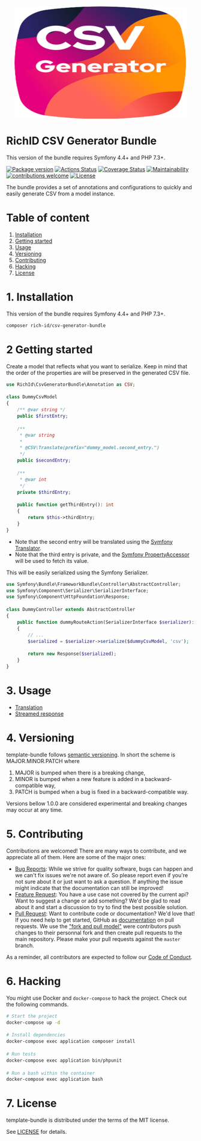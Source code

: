 <p align="center">
  <img width="460" height="300" src=".github/csv-generator-bundle.svg">
</p>

RichID CSV Generator Bundle
=======================================

This version of the bundle requires Symfony 4.4+ and PHP 7.3+.

[![Package version](https://img.shields.io/packagist/v/rich-id/csv-generator-bundle)](https://packagist.org/packages/rich-id/csv-generator-bundle)
[![Actions Status](https://github.com/rich-id/csv-generator-bundle/workflows/Tests/badge.svg)](https://github.com/t/rich-id/csv-generator-bundle/actions)
[![Coverage Status](https://coveralls.io/repos/github/rich-id/csv-generator-bundle/badge.svg?branch=master)](https://coveralls.io/github/rich-id/csv-generator-bundle?branch=master)
[![Maintainability](https://api.codeclimate.com/v1/badges/d9e628f4e123ec999a57/maintainability)](https://codeclimate.com/github/rich-id/csv-generator-bundle/maintainability)
[![contributions welcome](https://img.shields.io/badge/contributions-welcome-brightgreen.svg?style=flat)](https://github.com/rich-id/csv-generator-bundle/issues)
[![License](https://img.shields.io/badge/license-MIT-blue.svg)](LICENSE.md)

The bundle provides a set of annotations and configurations to quickly and easily generate CSV from a model instance.

# Table of content

1. [Installation](#1-installation)
2. [Getting started](#2-getting-started)
3. [Usage](#3-usage)
4. [Versioning](#4-versioning)
5. [Contributing](#5-contributing)
6. [Hacking](#6-hacking)
7. [License](#7-license)


# 1. Installation

This version of the bundle requires Symfony 4.4+ and PHP 7.3+.

```bash
composer rich-id/csv-generator-bundle
```

# 2 Getting started

Create a model that reflects what you want to serialize. Keep in mind that the order of the properties are will be preserved in the generated CSV file.

```php
use RichId\CsvGeneratorBundle\Annotation as CSV;

class DummyCsvModel
{
    /** @var string */
    public $firstEntry;
    
    /**
     * @var string
     *            
     * @CSV\Translate(prefix="dummy_model.second_entry.")
     */
    public $secondEntry;
    
    /**
     * @var int
     */
    private $thirdEntry;
    
    public function getThirdEntry(): int
    {
        return $this->thirdEntry;
    }
}
```

- Note that the second entry will be translated using the [Symfony Translator](https://symfony.com/doc/current/translation.html).
- Note that the third entry is private, and the [Symfony PropertyAccessor](https://symfony.com/doc/current/components/property_access.html) will be used to fetch its value.

This will be easily serialized using the Symfony Serializer. 

```php
use Symfony\Bundle\FrameworkBundle\Controller\AbstractController;
use Symfony\Component\Serializer\SerializerInterface;
use Symfony\Component\HttpFoundation\Response;

class DummyController extends AbstractController
{
    public function dummyRouteAction(SerializerInterface $serializer): Response
    {
        // ...
        $serialized = $serializer->serialize($dummyCsvModel, 'csv');
        
        return new Response($serialized);
    }
}
```

# 3. Usage

- [Translation](Docs/Translation.md)
- [Streamed response](Docs/StreamedResponse.md)

# 4. Versioning

template-bundle follows [semantic versioning](https://semver.org/). In short the scheme is MAJOR.MINOR.PATCH where
1. MAJOR is bumped when there is a breaking change,
2. MINOR is bumped when a new feature is added in a backward-compatible way,
3. PATCH is bumped when a bug is fixed in a backward-compatible way.

Versions bellow 1.0.0 are considered experimental and breaking changes may occur at any time.


# 5. Contributing

Contributions are welcomed! There are many ways to contribute, and we appreciate all of them. Here are some of the major ones:

* [Bug Reports](https://github.com/rich-id/csv-generator-bundle/issues): While we strive for quality software, bugs can happen and we can't fix issues we're not aware of. So please report even if you're not sure about it or just want to ask a question. If anything the issue might indicate that the documentation can still be improved!
* [Feature Request](https://github.com/rich-id/csv-generator-bundle/issues): You have a use case not covered by the current api? Want to suggest a change or add something? We'd be glad to read about it and start a discussion to try to find the best possible solution.
* [Pull Request](https://github.com/rich-id/csv-generator-bundle/merge_requests): Want to contribute code or documentation? We'd love that! If you need help to get started, GitHub as [documentation](https://help.github.com/articles/about-pull-requests/) on pull requests. We use the ["fork and pull model"](https://help.github.com/articles/about-collaborative-development-models/) were contributors push changes to their personnal fork and then create pull requests to the main repository. Please make your pull requests against the `master` branch.

As a reminder, all contributors are expected to follow our [Code of Conduct](CODE_OF_CONDUCT.md).


# 6. Hacking

You might use Docker and `docker-compose` to hack the project. Check out the following commands.

```bash
# Start the project
docker-compose up -d

# Install dependencies
docker-compose exec application composer install

# Run tests
docker-compose exec application bin/phpunit

# Run a bash within the container
docker-compose exec application bash
```


# 7. License

template-bundle is distributed under the terms of the MIT license.

See [LICENSE](LICENSE.md) for details.
